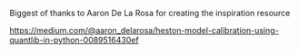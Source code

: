 Biggest of thanks to Aaron De La Rosa for creating the inspiration resource

https://medium.com/@aaron_delarosa/heston-model-calibration-using-quantlib-in-python-0089516430ef
